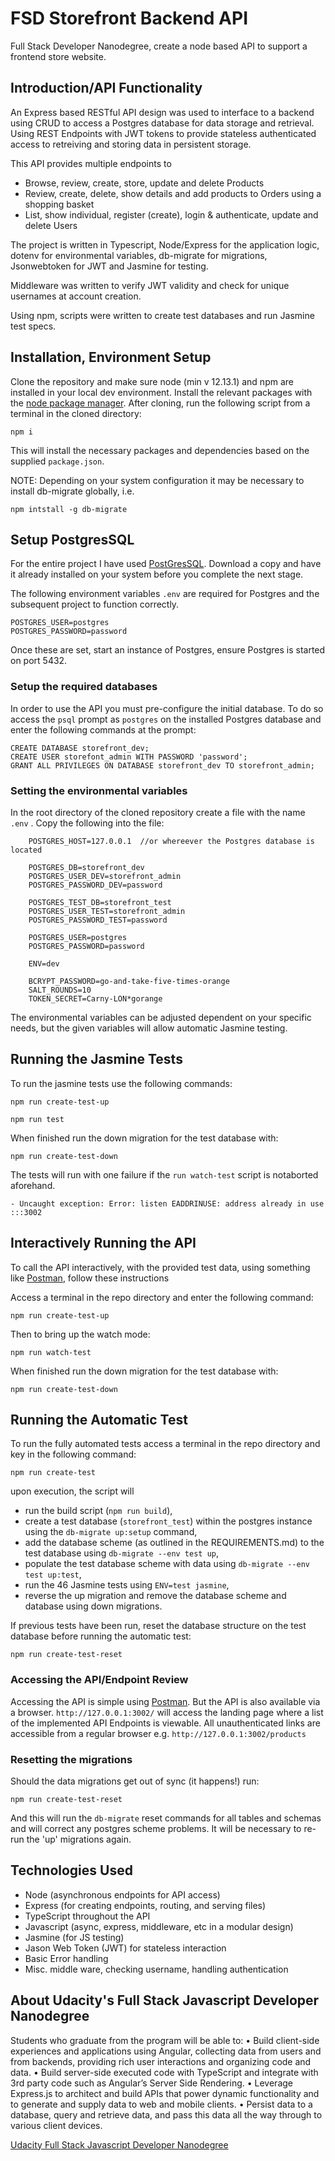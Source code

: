 # FSD Storefront Backend API

Full Stack Developer Nanodegree, create a node based API to support a frontend store website.


## Introduction/API Functionality

An Express based RESTful API design was used to interface to a backend using CRUD to access a Postgres database for data storage and retrieval.
Using REST Endpoints with JWT tokens to provide stateless authenticated access to retreiving and storing data in persistent storage.

This API provides multiple endpoints to 
- Browse, review, create, store, update and delete Products 
- Review, create, delete, show details and add products to Orders using a shopping basket
- List, show individual, register (create), login & authenticate, update and delete Users

The project is written in Typescript, Node/Express for the application logic, dotenv for environmental variables, db-migrate for migrations, Jsonwebtoken for JWT and Jasmine for testing.

Middleware was written to verify JWT validity and check for unique usernames at account creation.

Using npm, scripts were written to create test databases and run Jasmine test specs.


## Installation, Environment Setup

Clone the repository and make sure node (min v 12.13.1) and npm are installed in your local dev environment.
Install the relevant packages with the [node package manager](https://docs.npmjs.com/).
After cloning, run the following script from a terminal in the cloned directory: 

 ```npm i```

This will install the necessary packages and dependencies based on the supplied ``package.json``.

NOTE: Depending on your system configuration it may be necessary to install db-migrate globally, i.e.
````
npm intstall -g db-migrate
````

## Setup PostgresSQL
For the entire project I have used [PostGresSQL](https://www.postgresql.org/). 
Download a copy and have it already installed on your system before you complete the next stage.

The following environment variables ``.env`` are required for Postgres and the subsequent project to function correctly.

```
POSTGRES_USER=postgres
POSTGRES_PASSWORD=password
```

Once these are set, start an instance of Postgres, ensure Postgres is started on port 5432.

### Setup the required databases

In order to use the API you must pre-configure the initial database.
To do so access the `psql` prompt as ``postgres`` on the installed Postgres database and enter the following commands at the prompt:

```
CREATE DATABASE storefront_dev;
CREATE USER storefont_admin WITH PASSWORD 'password';
GRANT ALL PRIVILEGES ON DATABASE storefront_dev TO storefront_admin;
```

### Setting the environmental variables
In the root directory of the cloned repository create a file with the name ``.env`` .
Copy the following into the file:

```
    POSTGRES_HOST=127.0.0.1  //or whereever the Postgres database is located
    
    POSTGRES_DB=storefront_dev
    POSTGRES_USER_DEV=storefront_admin
    POSTGRES_PASSWORD_DEV=password
    
    POSTGRES_TEST_DB=storefront_test
    POSTGRES_USER_TEST=storefront_admin
    POSTGRES_PASSWORD_TEST=password
    
    POSTGRES_USER=postgres
    POSTGRES_PASSWORD=password
    
    ENV=dev

    BCRYPT_PASSWORD=go-and-take-five-times-orange
    SALT_ROUNDS=10
    TOKEN_SECRET=Carny-LON*gorange
```
The environmental variables can be adjusted dependent on your specific needs, but the given variables will allow automatic Jasmine testing.

## Running the Jasmine Tests

To run the jasmine tests use the following commands: 
```
npm run create-test-up
```
```
npm run test
```
When finished run the down migration for the test database with: 
```
npm run create-test-down
```
The tests will run with one failure if the ``run watch-test`` script is notaborted aforehand. 
```
- Uncaught exception: Error: listen EADDRINUSE: address already in use :::3002
```

## Interactively Running the API
To call the API interactively, with the provided test data, using something like [Postman](https://www.postman.com/), follow these instructions

Access a terminal in the repo directory and enter the following command:
```
npm run create-test-up
```
Then to bring up the watch mode: 
```
npm run watch-test
```
When finished run the down migration for the test database with: 
```
npm run create-test-down
```

## Running the Automatic Test

To run the fully automated tests access a terminal in the repo directory and key in the following command:
```
npm run create-test
```
upon execution, the script will
- run the build script (```npm run build```), 
- create a test database (```storefront_test```) within the postgres instance using the ```db-migrate up:setup``` command,
- add the database scheme (as outlined in the REQUIREMENTS.md) to the test database using ```db-migrate --env test up```,
- populate the test database scheme with data using ```db-migrate --env test up:test```,
- run the 46 Jasmine tests using ```ENV=test jasmine```, 
- reverse the up migration and remove the database scheme and database using down migrations.


If previous tests have been run, reset the database structure on the test database before running the automatic test:
```
npm run create-test-reset
```
### Accessing the API/Endpoint Review
Accessing the API is simple using [Postman](https://www.postman.com/).
But the API is also available via a browser. ````http://127.0.0.1:3002/````
will access the landing page where a list of the implemented API Endpoints is viewable.
All unauthenticated links are accessible from a regular browser e.g. ```http://127.0.0.1:3002/products```

### Resetting the migrations

Should the data migrations get out of sync (it happens!) run:
```
npm run create-test-reset
```
And this will run the ``db-migrate`` reset commands for all tables and schemas and will correct any postgres scheme problems.
It will be necessary to re-run the 'up' migrations again.





## Technologies Used

- Node (asynchronous endpoints for API access)
- Express (for creating endpoints, routing, and serving files)
- TypeScript throughout the API
- Javascript (async, express, middleware, etc in a modular design)
- Jasmine (for JS testing)
- Jason Web Token (JWT) for stateless interaction
- Basic Error handling
- Misc. middle ware, checking username, handling authentication



## About Udacity's Full Stack Javascript Developer Nanodegree

Students who graduate from the program will be able to:
• Build client-side experiences and applications using Angular, collecting data from users and from
backends, providing rich user interactions and organizing code and data.
• Build server-side executed code with TypeScript and integrate with 3rd party code such as
Angular’s Server Side Rendering.
• Leverage Express.js to architect and build APIs that power dynamic functionality and to generate
and supply data to web and mobile clients.
• Persist data to a database, query and retrieve data, and pass this data all the way through to
various client devices.

 [Udacity Full Stack Javascript Developer Nanodegree](https://www.udacity.com/course/full-stack-javascript-developer-nanodegree--nd0067)